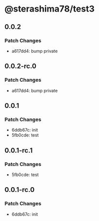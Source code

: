 # @sterashima78/test3

## 0.0.2

### Patch Changes

- a617dd4: bump private

## 0.0.2-rc.0

### Patch Changes

- a617dd4: bump private

## 0.0.1

### Patch Changes

- 6ddb67c: init
- 5fb0cde: test

## 0.0.1-rc.1

### Patch Changes

- 5fb0cde: test

## 0.0.1-rc.0

### Patch Changes

- 6ddb67c: init
